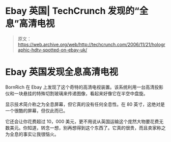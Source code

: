 # Ebay 英国| TechCrunch 发现的“全息”高清电视

> 原文：<https://web.archive.org/web/http://techcrunch.com/2006/11/21/holographic-hdtv-spotted-on-ebay-uk/>

# Ebay 英国发现全息高清电视

BornRich 在 Ebay 上发现了这个奇特的高清电视装置。该系统利用一台高清投影仪和一块悬挂的特殊切割玻璃来传递图像，看起来好像它在半空中盘旋。

显示技术简介称之为全息屏幕，但它真的没有任何全息性。在 80 英寸，这绝对是一个很酷的屏幕，但仅此而已。

它还会让你花费超过 10，000 美元，更不用说从英国运输这个庞然大物要花费无数美元。你知道，转念一想，别再想得到这个东西了。它真的很贵，而且卖家称之为全息的事实让我很恼火。